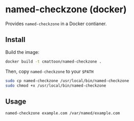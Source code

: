 named-checkzone (docker)
========================

Provides `named-checkzone` in a Docker contianer.

## Install
Build the image:

```bash
docker build -t cmattoon/named-checkzone .
```

Then, copy `named-checkzone` to your `$PATH`
```bash
sudo cp named-checkzone /usr/local/bin/named-checkzone
sudo chmod +x /usr/local/bin/named-checkzone
```


## Usage
```bash
named-checkzone example.com /var/named/example.com
```
